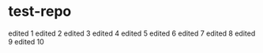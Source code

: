 # test-repo
edited 1
edited 2
edited 3
edited 4
edited 5
edited 6
edited 7
edited 8
edited 9
edited 10
